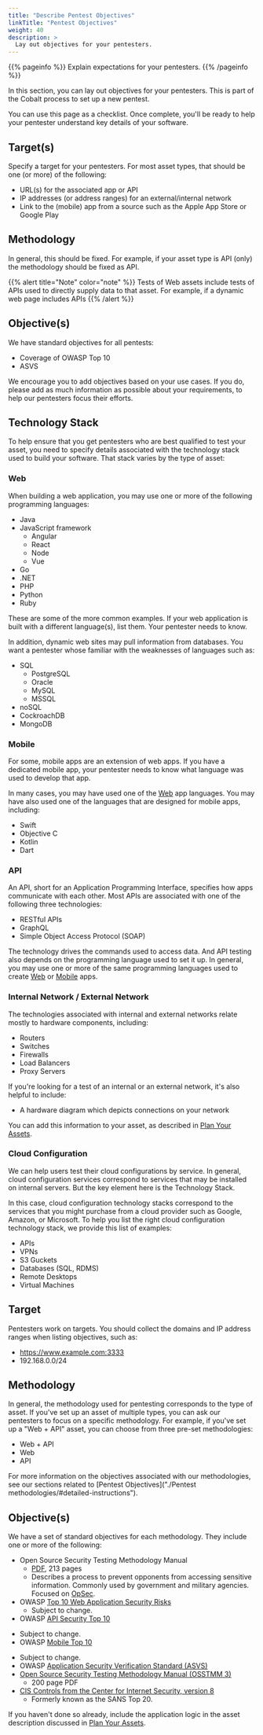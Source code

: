 ```yaml
---
title: "Describe Pentest Objectives"
linkTitle: "Pentest Objectives"
weight: 40
description: >
  Lay out objectives for your pentesters.
---
```


{{% pageinfo %}}
Explain expectations for your pentesters.
{{% /pageinfo %}}

In this section, you can lay out objectives for your pentesters. This is
part of the Cobalt process to set up a new pentest.

You can use this page as a checklist. Once complete, you'll be ready to
help your pentester understand key details of your software.

## Target(s)

Specify a target for your pentesters. For most asset types, that should be one (or more) of
the following:

- URL(s) for the associated app or API
- IP addresses (or address ranges) for an external/internal network
- Link to the (mobile) app from a source such as the Apple App Store or Google Play 

## Methodology

In general, this should be fixed. For example, if your asset type is API (only) the
methodology should be fixed as API.

{{% alert title="Note" color="note" %}}
Tests of Web assets include tests of APIs used to directly supply data to that asset. For
example, if a dynamic web page includes APIs 
{{% /alert %}}

## Objective(s)

We have standard objectives for all pentests:

- Coverage of OWASP Top 10
- ASVS

We encourage you to add objectives based on your use cases. If you do, please add as much
information as possible about your requirements, to help our pentesters focus their efforts.

## Technology Stack

To help ensure that you get pentesters who are best qualified to test your asset,
you need to specify details associated with the technology stack used to build
your software. That stack varies by the type of asset:

### Web

When building a web application, you may use one or more of the following programming languages:

- Java
- JavaScript framework <!-- source: https://hackr.io/blog/best-javascript-frameworks -->
  - Angular
  - React
  - Node
  - Vue
- Go
- .NET
- PHP
- Python   
- Ruby

These are some of the more common examples. If your web application is built with a different
language(s), list them. Your pentester needs to know.

In addition, dynamic web sites may pull information from databases. You want a pentester whose
familiar with the weaknesses of languages such as:

- SQL
  - PostgreSQL
  - Oracle
  - MySQL
  - MSSQL
- noSQL
- CockroachDB
- MongoDB

### Mobile

For some, mobile apps are an extension of web apps. If you have a dedicated mobile app, your
pentester needs to know what language was used to develop that app. 

In many cases, you may have used one of the [Web](#web) app languages. You may have also used
one of the languages that are designed for mobile apps, including:

- Swift
- Objective C
- Kotlin
- Dart

### API

An API, short for an Application Programming Interface, specifies how apps communicate with
each other. Most APIs are associated with one of the following three technologies:

- RESTful APIs
- GraphQL
- Simple Object Access Protocol (SOAP) <!-- Do we even support testing in SOAP? --> 

The technology drives the commands used to access data. And API testing also depends on
the programming language used to set it up. In general, you may use one or more of the
same programming languages used to create [Web](#web) or [Mobile](#mobile) apps.

### Internal Network / External Network

The technologies associated with internal and external networks relate mostly to hardware
components, including:

- Routers
- Switches
- Firewalls
- Load Balancers
- Proxy Servers

If you're looking for a test of an internal or an external network, it's also helpful to
include:

- A hardware diagram which depicts connections on your network

You can add this information to your asset, as described in
[Plan Your Assets](../#plan-your-assets).

### Cloud Configuration

We can help users test their cloud configurations by service. In general, cloud configuration
services correspond to services that may be installed on internal servers. But the key element
here is the Technology Stack.

In this case, cloud configuration technology stacks correspond to the services that you might
purchase from a cloud provider such as Google, Amazon, or Microsoft. To help you list the
right cloud configuration technology stack, we provide this list of examples:

- APIs
- VPNs
- S3 Guckets
- Databases (SQL, RDMS)
- Remote Desktops
- Virtual Machines

## Target

Pentesters work on targets. You should collect the domains and IP address ranges when listing
objectives, such as:

- https://www.example.com:3333
- 192.168.0.0/24

## Methodology

<!-- source: https://docs.google.com/document/d/171hWrRcSII-W8oUrERXiDJsdD56NivBz79oslbSndiU/edit#  --> 

In general, the methodology used for pentesting corresponds to the type of asset. If you've set up
an asset of multiple types, you can ask our pentesters to focus on a specific methodology. For
example, if you've set up a "Web + API" asset, you can choose from three pre-set methodologies:

- Web + API
- Web
- API

For more information on the objectives associated with our methodologies, see our sections related to
[Pentest Objectives]("./Pentest methodologies/#detailed-instructions"). 

## Objective(s)

We have a set of standard objectives for each methodology. They include one or more of the following:

- Open Source Security Testing Methodology Manual
  - [PDF](https://www.isecom.org/OSSTMM.3.pdf), 213 pages
  - Describes a process to prevent opponents from accessing sensitive information.
    Commonly used by government and military agencies. Focused on
    [OpSec](../glossary#operational-security-opsec).
- OWASP [Top 10 Web Application Security Risks](https://owasp.org/www-project-top-ten/)
  - Subject to change.
- OWASP [API Security Top 10](https://owasp.org/www-project-api-security/)
<!-- Need confirmation, as this varies from what's shown in the UI -->
  - Subject to change.
- OWASP [Mobile Top 10](https://owasp.org/www-project-mobile-top-10/)
<!-- Need confirmation, as this varies from what's shown in the UI -->
  - Subject to change.
- OWASP [Application Security Verification Standard (ASVS)](https://owasp.org/www-project-application-security-verification-standard/)
- [Open Source Security Testing Methodology Manual (OSSTMM 3)](https://www.isecom.org/OSSTMM.3.pdf)
  - 200 page PDF
- [CIS Controls from the Center for Internet Security, version 8](https://www.cisecurity.org/controls/v8/)
  - Formerly known as the SANS Top 20.

If you haven't done so already, include the application logic in the asset description discussed
in [Plan Your Assets](../plan-assets). 
